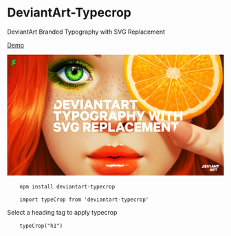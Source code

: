 # DeviantArt-Typecrop
DeviantArt Branded Typography with SVG Replacement

[Demo](https://deviantart-typecrop.web.app/)

<img src='https://raw.githubusercontent.com/marioluevanos/DeviantArt-TypeCrop-Demo/master/preview.jpg'/>

```
    npm install deviantart-typecrop
```
```
    import typeCrop from 'deviantart-typecrop'
```
Select a heading tag to apply typecrop
```
    typeCrop("h1")
```